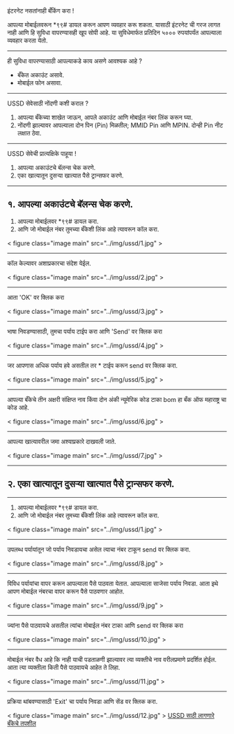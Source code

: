 
इंटरनेट नसतांनाही बँकिंग करा !


आपल्या मोबाईलवरून *९९# डायल करून आपण व्यवहार करू शकता. 
यासाठी इंटरनेट ची गरज लागत नाही आणि हि सुविधा वापरण्यासही खूप सोपी आहे. 
या सुविधेमार्फत प्रतिदिन ५००० रुपयांपर्यंत आपल्याला व्यवहार करता येतो. 

---

ही सुविधा वापरण्यासाठी आपल्याकडे काय असणे आवश्यक आहे ?

- बँकेत अकाउंट असावे. 
- मोबाईल फोन असावा.  

---

USSD सेवेसाठी नोंदणी कशी कराल ?

1. आपल्या बँकेच्या शाखेत जाऊन, आपले अकाउंट आणि मोबाईल नंबर लिंक करून घ्या.
2. नोंदणी झाल्यावर आपल्याला दोन पिन (Pin) मिळतील; MMID Pin आणि MPIN. दोन्ही Pin नीट लक्षात ठेवा.

---

USSD सेवेची  प्रात्यक्षिके पाहूया !

1. आपल्या अकाउंटचे बॅलन्स चेक करणे. 
2. एका खात्यातून दुसऱ्या खात्यात पैसे ट्रान्सफर करणे. 

---

## १. आपल्या अकाउंटचे बॅलन्स चेक करणे. 

1) आपल्या मोबाईलवर *९९# डायल करा.
2) आणि जो मोबाईल नंबर तुमच्या बँकेशी लिंक आहे त्यावरून कॉल करा. 

< figure class="image main" src="../img/ussd/1.jpg" >

---

कॉल केल्यावर अशाप्रकारचा संदेश येईल.

< figure class="image main" src="../img/ussd/2.jpg" >

---

आता 'OK' वर क्लिक करा

< figure class="image main" src="../img/ussd/3.jpg" >

---

भाषा निवडण्यासाठी, तुमचा पर्याय टाईप करा आणि 'Send' वर क्लिक करा

< figure class="image main" src="../img/ussd/4.jpg" >

---

जर आपणास अधिक पर्याय हवे असतील तर * टाईप करून send वर क्लिक करा.

< figure class="image main" src="../img/ussd/5.jpg" >

---

आपल्या बँकेचे तीन अक्षरी संक्षिप्त नाव किंवा दोन अंकी न्यूमेरिक कोड टाका
bom हा बँक ऑफ महाराष्ट्र चा कोड आहे.


< figure class="image main" src="../img/ussd/6.jpg" >

---

आपल्या खात्यावरील जमा अश्याप्रकारे दाखवली जाते.

< figure class="image main" src="../img/ussd/7.jpg" >

---

## २. एका खात्यातून दुसऱ्या खात्यात पैसे ट्रान्सफर करणे. 

---

1. आपल्या मोबाईलवर *९९# डायल करा.
2. आणि जो मोबाईल नंबर तुमच्या बँकेशी लिंक आहे त्यावरून कॉल करा. 

< figure class="image main" src="../img/ussd/1.jpg" >

---

उपलब्ध पर्यायांतून जो पर्याय निवडायचा असेल त्याचा नंबर टाकून send वर क्लिक करा.

< figure class="image main" src="../img/ussd/8.jpg" >

---

विविध पर्यायांचा वापर करून आपल्याला पैसे पाठवता येतात. आपल्याला साजेसा पर्याय निवडा. आता इथे आपण मोबाईल नंबरचा वापर करून पैसे पाठवणार आहोत.

< figure class="image main" src="../img/ussd/9.jpg" >

---

ज्यांना पैसे पाठवायचे असतील त्यांचा मोबाईल नंबर टाका आणि send वर क्लिक करा

< figure class="image main" src="../img/ussd/10.jpg" >

---

मोबाईल नंबर वैध आहे कि नाही याची पडताळणी झाल्यावर त्या व्यक्तीचे नाव वरीलप्रमाणे प्रदर्शित होईल. आता त्या व्यक्तीला किती पैसे पाठवायचे आहेत ते लिहा.

< figure class="image main" src="../img/ussd/11.jpg" >

---

प्रक्रिया थांबवण्यासाठी 'Exit' चा पर्याय निवडा आणि सेंड वर क्लिक करा. 

< figure class="image main" src="../img/ussd/12.jpg" >
[USSD साठी लागणारे बँकेचे तपशील](    http://www.relakhs.com/wp-content/uploads/2016/09/NUUP-99-List-of-Banks-with-IFSC-and-Short-name.pdf )

